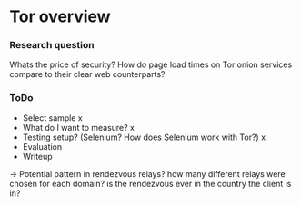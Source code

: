 # Tor overview

### Research question

Whats the price of security? How do page load times on Tor onion services compare to their clear web counterparts?

### ToDo

- Select sample x
- What do I want to measure? x
- Testing setup? (Selenium? How does Selenium work with Tor?) x
- Evaluation
- Writeup

-> Potential pattern in rendezvous relays? how many different relays were chosen for each domain? is the rendezvous ever in the country the client is in?
